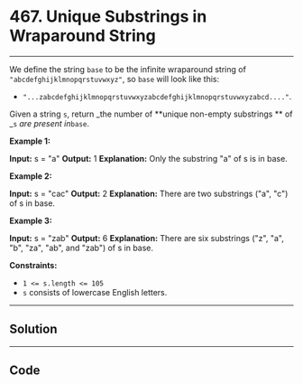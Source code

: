 # 467. Unique Substrings in Wraparound String

---

We define the string `base` to be the infinite wraparound string of `"abcdefghijklmnopqrstuvwxyz"`, so `base` will look like this:

  * `"...zabcdefghijklmnopqrstuvwxyzabcdefghijklmnopqrstuvwxyzabcd...."`.



Given a string `s`, return _the number of **unique non-empty substrings ** of _`s` _are present in_`base`.

 

**Example 1:**


**Input:** s = "a"
**Output:** 1
**Explanation:** Only the substring "a" of s is in base.


**Example 2:**


**Input:** s = "cac"
**Output:** 2
**Explanation:** There are two substrings ("a", "c") of s in base.


**Example 3:**


**Input:** s = "zab"
**Output:** 6
**Explanation:** There are six substrings ("z", "a", "b", "za", "ab", and "zab") of s in base.


 

**Constraints:**

  * `1 <= s.length <= 105`
  * `s` consists of lowercase English letters.

---

## Solution



---

## Code
```python


```